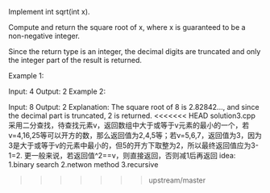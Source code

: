 Implement int sqrt(int x).

Compute and return the square root of x, where x is guaranteed to be a non-negative integer.

Since the return type is an integer, the decimal digits are truncated and only the integer part of the result is returned.

Example 1:

Input: 4
Output: 2
Example 2:

Input: 8
Output: 2
Explanation: The square root of 8 is 2.82842..., and since 
             the decimal part is truncated, 2 is returned.
<<<<<<< HEAD
solution3.cpp
采用二分查找，待查找元素v，返回数组中大于或等于v元素的最小的一个，若v=4,16,25等可以开方的数，那么返回值为2,4,5等；若v=5,6,7，返回值为3，因为3是大于或等于v的元素中最小的，但5的开方下取整为2，所以最终返回值应为3-1=2.
更一般来说，若返回值^2==v，则直接返回，否则减1后再返回
idea:
1.binary search
2.netwon method
3.recursive
>>>>>>> upstream/master
